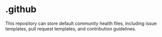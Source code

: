 # .github
This repository can store default community health files, including issue templates, pull request templates, and contribution guidelines.
